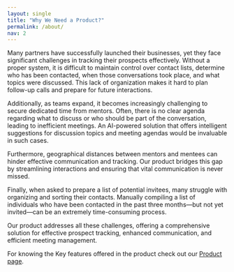 ```yaml
---
layout: single
title: "Why We Need a Product?"
permalink: /about/
nav: 2
---
```


Many partners have successfully launched their businesses, yet they face significant challenges in tracking their prospects effectively. Without a proper system, it is difficult to maintain control over contact lists, determine who has been contacted, when those conversations took place, and what topics were discussed. This lack of organization makes it hard to plan follow-up calls and prepare for future interactions.

Additionally, as teams expand, it becomes increasingly challenging to secure dedicated time from mentors. Often, there is no clear agenda regarding what to discuss or who should be part of the conversation, leading to inefficient meetings. An AI-powered solution that offers intelligent suggestions for discussion topics and meeting agendas would be invaluable in such cases.

Furthermore, geographical distances between mentors and mentees can hinder effective communication and tracking. Our product bridges this gap by streamlining interactions and ensuring that vital communication is never missed.

Finally, when asked to prepare a list of potential invitees, many struggle with organizing and sorting their contacts. Manually compiling a list of individuals who have been contacted in the past three months—but not yet invited—can be an extremely time-consuming process.

Our product addresses all these challenges, offering a comprehensive solution for effective prospect tracking, enhanced communication, and efficient meeting management.

For knowing the Key features offered in the product check out our [Product page](/product/).
